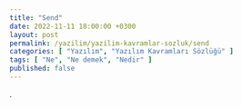 ```yaml
---
title: "Send"
date: 2022-11-11 18:00:00 +0300
layout: post
permalink: /yazilim/yazilim-kavramlar-sozluk/send
categories: [ "Yazılım", "Yazılım Kavramları Sözlüğü" ]
tags: [ "Ne", "Ne demek", "Nedir" ]
published: false
---
```


.
